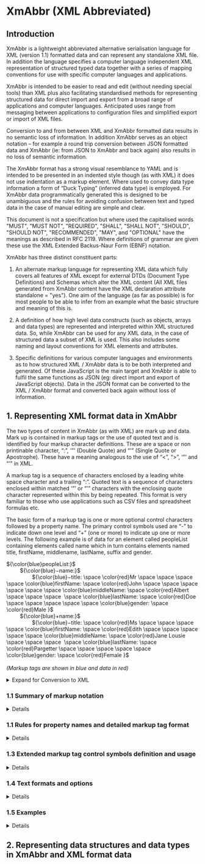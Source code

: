 # **XmAbbr (XML Abbreviated)**

## Introduction

XmAbbr is a lightweight abbreviated alternative serialisation language for XML (version 1.1) formatted data and can represent any standalone XML file. In addition the language specifies a computer language independent XML representation of structured typed data together with a series of mapping conventions for use with specific computer languages and applications.

XmAbbr is intended to be easier to read and edit (without needing special tools) than XML plus also facilitating standardised methods for representing structured data for direct import and export from a broad range of applications and computer languages. Anticipated uses range from messaging between applications to configuration files and simplified export or import of XML files.

Conversion to and from between XML and XmAbbr formatted data results in no semantic loss of information. In addition XmAbbr serves as an object notation – for example a round trip conversion between JSON formatted data and XmAbbr (ie: from JSON to XmAbbr and back again) also results in no loss of semantic information.

The XmAbbr format has a strong visual resemblance to YAML and is intended to be presented in an indented style though (as with XML) it does not use indentation as a markup element. Where used to convey data type information a form of “Duck Typing” (inferred data type) is employed. For XmAbbr data programmatically generated this is designed to be unambiguous and the rules for avoiding confusion between text and typed data in the case of manual editing are simple and clear.

This document is not a specification but where used the capitalised words "MUST", "MUST NOT", "REQUIRED", "SHALL", "SHALL NOT", "SHOULD", "SHOULD NOT", "RECOMMENDED",  "MAY", and       "OPTIONAL" have the meanings as described in RFC 2119. Where definitions of grammar are given these use the XML Extended Backus-Naur Form (EBNF) notation.

XmAbbr has three distinct constituent parts:

1. An alternate markup language for representing XML data which fully covers all features of XML except for external DTDs (Document Type Definitions) and Schemas which alter the XML content (All XML files generated from XmAbbr content have the XML declaration attribute standalone = "yes"). One aim of the language (as far as possible) is for most people to be able to infer from an example what the basic structure and meaning of this is.

2. A definition of how high level data constructs (such as objects, arrays and data types) are represented and interpreted within XML structured data. So, while XmAbbr can be used for any XML data, in the case of structured data a subset of XML is used. This also includes some naming and layout conventions for XML elements and attributes.

3. Specific definitions for various computer languages and environments as to how structured XML / XmAbbr data is to be both interpreted and generated. Of these JavaScript is the main target and XmAbbr is able to fulfil the same functions as JSON (eg: direct import and export of JavaScript objects). Data in the JSON format can be converted to the XML / XmAbbr format and converted back again without loss of information.

## 1. Representing XML format data in XmAbbr

The two types of content in XmAbbr (as with XML) are mark up and data. Mark up is contained in markup tags or the use of quoted text and is identified by four markup character definitions. These are a space or non printinable character, “:”, ‘”’ (Double Quote) and “’” (Single Quote or Apostrophe). These have a meaning analogous to the use of “<”, “>”, ‘”’ and “’” in XML. 

A markup tag is a sequence of characters enclosed by a leading white space character and a trailing “:”.  Quoted text is a sequence of characters enclosed within matched ‘”’ or “’” characters with the enclosing quote character represented within this by being repeated. This format is very familiar to those who use applications such as CSV files and spreadsheet formulas etc.

The basic form of a markup tag is one or more optional control characters followed by a property name. The primary control symbols used are “-” to indicate down one level and “+” (one or more) to indicate up one or more levels. The following example is of data for an element called peopleList containing elements called name which in turn contains elements named title, firstName, middlename, lastName, suffix and gender.

${\color{blue}peopleList:}$  <br>
         ${\color{blue}−name:}$  <br>
                 ${\color{blue}−title: \space \color{red}Mr \space \space \space \space \color{blue}firstName: \space \color{red}John \space \space \space \space \space \space \color{blue}middleName: \space \color{red}Albert \space \space \space  \space \color{blue}lastName: \space \color{red}Doe \space \space \space \space \space \color{blue}gender: \space \color{red}Male }$  <br>
         ${\color{blue}+name:}$  <br>
                 ${\color{blue}−title: \space \color{red}Ms \space \space \space \space \color{blue}firstName: \space \color{red}Edith \space \space \space \space \space \color{blue}middleName: \space \color{red}Jane Lousie \space \space \space  \space \color{blue}lastName: \space \color{red}Pargetter \space \space \space \space \space \color{blue}gender: \space \color{red}Female }$  <br>
<br>
*(Markup tags are shown in blue and data in red)* <br>
<details>
<summary> Expand for Conversion to XML </summary>

${\color{blue}ᐸpeopleList }$  <br>
         ${\color{blue}ᐳᐸname }$  <br>
                 ${\color{blue}ᐳᐸtitleᐳ \color{red}Mr \color{blue}ᐸ/titleᐳᐸfirstNameᐳ \color{red}John \color{blue}ᐸ/firstNameᐳᐸmiddleNameᐳ \color{red}Albert \color{blue}ᐸ/middleName }$  <br>
                 ${\color{blue}ᐳᐸlastNameᐳ \color{red}Doe \color{blue}ᐸ/lastNameᐳᐸgenderᐳ \color{red}Male \color{blue}ᐸ/gender }$  <br>
         ${\color{blue}ᐳᐸname }$  <br>
                 ${\color{blue}ᐳᐸtitleᐳ \color{red}Ms \color{blue}ᐸ/titleᐳᐸfirstNameᐳ \color{red}Edith \color{blue} ᐸ/firstNameᐳᐸmiddleNameᐳ \color{red}Jane Lousie  \color{blue}ᐸ/middleName }$  <br>
                 ${\color{blue}ᐳᐸlastNameᐳ \color{red}Pargetter \color{blue}ᐸ/lastNameᐳᐸgenderᐳ \color{red}Female \color{blue}ᐸ/genderᐳ }$  <br>
</details>



### 1.1 Summary of markup notation 
<details>
<summary>   Details </summary>

Before processing any XmAbbr input data is normalised to Unicode NFC (Normalisation Form Canonical Composition). This is however applied before any numeric character references are decoded. Any space or other non-printable character is treated as a word or token delimiter unless within quoted text

#### 1.1.1 Property Name rules

Property names are either standard names or a form of quoted text. A standard name follows the form common in most computer languages of variable names starting with a visible character which is not a symbol nor an ASCII decimal digit (0–9); with digits allowed for following characters. In addition the underline (“_”) character is allowed as both a starting and following character while  hyphen minus (“-”) can be a following character. Within XML the additional characters of “:” and “.” are allowed in property names but are used for specific purposes (such as namespaces) and are not allowed in XmAbbr standard names.
 
<details>
<summary> XML Extended Backus-Naur Form (EBNF) definition </summary>

The rules of the grammar used in XmAbbr for representing XML data are as follows:
<details>
<summary> Expand for a definition of XML EBNF notation </summary>
Each rule in the grammar defines a symbol in the format:  symbol ::= expression<br>

With an expression consisting of various combinations of basic terms, operators and previously defined symbols. Basic terms define a string of one or more characters and consist of:<br>

 * Literal quoted strings – enclosed in by either a single or double quote character (eg: “XXX” or ‘XXX’).
* Unicode character numeric references (ISO 10646) - of the form #xH where H is a hexadecimal integer or #N where N is a base 10 integer (eg: #xF6, #x1F2B2, #67, #65421).
* A character class – enclosed between “[“ and “]” characters and defining one or many possible     values for a single character. This may include either one or more literal characters or one or more Unicode character numeric references and may specify ranges by using a “-” character between two characters or character references. In addition a character class my specify any character except for those given by starting the class with “[^”. Examples of character classes are:

  - #x6D or #155 or [m]  or “m” - all match the single character “m”
  - [#x61-#x7A] or [#141-#172] or [a-z] – all match the lowercase letters “a” to “z”
  - [A-Za-z] or [#141-#172#x41-#x5A] or [a-z] | [A-Z] – all match all letters in the ASCII range
  - [^a-z] or [^#x61-#x7A] – matches any character that is not in the range “a” to “z”

Operators which may be used in combination with basic terms or expressions in order of precedence are:<br>


* Brackets – enclosing expressions in opening and closing brackets “(“ and “)” alters the order of expression evaluation or can be used to make this clear. 
* Occurrence operators – these are postfix operators which follow an expression or term and define how many times this may occur. They are “?” for a single occurrence which is optional, “*” for zero or many occurrences and “+” for one or more. If no occurrence operator is used then the expression or term must occur once.
* But Not operator – this is the infix operator “-” and defines a result which matches the left hand side expression but does not match the right hand side expression. 
* Concatenation – this is an infix operator implied by space(s) between expressions meaning expressions applied in sequence.
* Or operator – this is the infix operator “|” meaning a result which matches either expression.

Examples of expressions are:<br>

* ( [ก-๛]  |  [0-9] )+ – matches one or more characters which are Thai characters or ASCII digits.
* ( “w” | “t” ) “alk” ( “ing” | “ed” | “s” ) ?  - matches any of the words walk, walking, walked, walks, talk, talking, talked or talks (The trailing “?” operator make the alternative endings optional).
* [#x21-#xFE] – [0-9] – matches any printable ASCII character except digits.




Refer to [Extensible Markup Language (XML) 1.1 – Notation ](https://www.w3.org/TR/xml11/#sec-notation)

</details>


 **SingleQuotedText** ::=  [‘] ( [^'] | ( [‘] [‘] ) ) * [‘]<br>
 **DoubleQuotedText** ::=  [“] ( [^”] | ( [“] [“] ) ) * [“]<br>
 **QuotedText** ::=  SingleQuotedText | DoubleQuotedText<br>
 **NonPrintingChar** ::=  [#x00-#x20] | #x7F-#xA0 | [#x2000-#x200A] |#x2028 | #x2029 | #x202F | #x205F | #x3000 <br>
 **WhiteSpace** ::= NonPrintingChar +<br>
 **PrintingChar** ::= [#x21-#x7E] | [#xA1-#x1FFF] | [#x200B-#x2027] | [#x202A-#x202E] | [#x2030-#x205E] | [#x2060-#x2FFF] | [#x3001-#x10FFFF]<br>
 **TokenChar** ::= PrintingChar - [:‘“] <br>
 **TokenText** ::= TokenChar +<br>
 **DecDigit** ::= [0-9]<br>
 **HexDigit** ::= [0-9a-fA-F]<br>
 **HexCharRef** ::= “#” ? [xX] HexDigit HexDigit ?  HexDigit ? HexDigit ? HexDigit ? HexDigit ?<br>
 **DecCharRef** ::= “#” ? DecDigit DecDigit ? DecDigit ? DecDigit ? DecDigit ? DecDigit ? DecDigit ?<br>
 **NumCharRef** ::=   HexCharRef | DecCharRef<br>
 **InterQuoteToken** ::=  TokenText - NumCharRef<br>
 **QuotedTokenOrRefs** ::= QuotedText ( ( NumCharRef | InterQuoteToken ) QuotedText ) + <br>
 **Text** ::= WhiteSpace? ( ( TokenText |  QuotedTokenOrRefs | QuotedText ) WhiteSpace ) +<br>




 **NameStartChar** ::=  | [A-Z] | "_" | [a-z] | [#xC0-#xD6] | [#xD8-#xF6] | [#xF8-#x2FF] | [#x370-#x37D] | [#x37F-#x1FFF] | [#x200C-#x200D] | [#x2070-#x218F] | [#x2C00-#x2FEF] | [#x3001-#xD7FF] | [#xF900-#xFDCF] | [#xFDF0-#xFFFD] | [#x10000-#xEFFFF]<br>
 **NameChar** ::= NameStartChar | "-" | [0-9] | #xB7 | [#x0300-#x036F] | [#x203F-#x2040]<br>
 **Name** ::= NameStartChar ( NameChar ) *<br>
Names ::= Name ( #x20 Name )*
Nmtoken ::= ( NameChar )+
Nmtokens ::= Nmtoken ( #x20 Nmtoken )*
</details>

</details>

### 1.1 Rules for property names and detailed markup tag format 
<details>
<summary>   Details </summary>

Insert text here

</details>

### 1.3 Extended markup tag control symbols definition and usage
 
<details>
<summary>   Details </summary>

Insert text here

</details>

### 1.4 Text formats and options 
<details>
<summary>   Details </summary>

Insert text here

</details>

### 1.5 Examples 

<details>
<summary>   Details </summary>

**ᐸ?xml** version="1.0" encoding="UTF-8"**?ᐳ** <br>
**ᐸDocument** xmlns="urn:iso:std:iso:20022:tech:xsd:pain.008.001.02" xmlns:xsi="www,w3,org/2001/XMLSchema-instance" **ᐳ** <br>
        **ᐸCstmrDrctDbtInitnᐳ** <br>
                **ᐸGrpHdrᐳ** <br>
                        **ᐸMsgIdᐳ**Message 9 200131106**ᐸ/MsgIdᐳ** <br>
                        **ᐸCreDtTmᐳ**2013-10-08T12:57:52**ᐸ/CreDtTmᐳ** <br>
                        **ᐸNbOfTxsᐳ**2**ᐸ/NbOfTxsᐳ** <br>
                        **ᐸCtrlSumᐳ**0.30**ᐸ/CtrlSumᐳ** <br>
                        **ᐸInitgPtyᐳ** <br>
                                **ᐸNmᐳ**PILOTFORETAG B**ᐸ/Nmᐳ** <br>
                                **ᐸIdᐳ** <br>
                                        **ᐸOrgIdᐳ** <br>
                                                **ᐸOthrᐳ** <br>
                                                        **ᐸIdᐳ**3321251633**ᐸ/Idᐳ** <br>
                                                        **ᐸSchmeNmᐳ** <br>
                                                                **ᐸCdᐳ**BANK**ᐸ/Cdᐳ** <br>
                                                        **ᐸ/SchmeNmᐳ** <br>
                                                **ᐸ/Othrᐳ** <br>
                                        **ᐸ/OrgIdᐳ** <br>
                                **ᐸ/Idᐳ** <br>
                        **ᐸ/InitgPtyᐳ** <br>
                **ᐸ/GrpHdrᐳ** <br>
                **ᐸPmtInfᐳ** <br>
                        **ᐸPmtInfIdᐳ**SEND PAYMENT VER 009**ᐸ/PmtInfIdᐳ** <br>
                        **ᐸPmtMtdᐳ**DD**ᐸ/PmtMtdᐳ** <br>
                        **ᐸBtchBookgᐳ**true**ᐸ/BtchBookgᐳ** <br>
                        **ᐸNbOfTxsᐳ**2**ᐸ/NbOfTxsᐳ** <br>
                        **ᐸCtrlSumᐳ**0.30**ᐸ/CtrlSumᐳ** <br>
                        **ᐸPmtTpInfᐳ** <br>
                                **ᐸSvcLvlᐳ** <br>
                                        **ᐸCdᐳ**SEPA**ᐸ/Cdᐳ** <br>
                                **ᐸ/SvcLvlᐳ** <br>
                                **ᐸLclInstrmᐳ** <br>
                                        **ᐸCdᐳ**B2B**ᐸ/Cdᐳ** <br>
                                **ᐸ/LclInstrmᐳ** <br>
                                **ᐸSeqTpᐳ**RCUR**ᐸ/SeqTpᐳ** <br>
                        **ᐸ/PmtTpInfᐳ** <br>
                        **ᐸReqdColltnDtᐳ**2013-11-08**ᐸ/ReqdColltnDtᐳ** <br>
                        **ᐸCdtrᐳ** <br>
                                **ᐸNmᐳ**PILOTFORETAG B**ᐸ/Nmᐳ** <br>
                                **ᐸPstlAdrᐳ** <br>
                                        **ᐸCtryᐳ**DE**ᐸ/Ctryᐳ** <br>
                                **ᐸ/PstlAdrᐳ** <br>
                        **ᐸ/Cdtrᐳ** <br>
                        **ᐸCdtrAcctᐳ** <br>
                                **ᐸIdᐳ** <br>
                                        **ᐸIBANᐳ**NL58HAND0718128982**ᐸ/IBANᐳ** <br>
                                **ᐸ/Idᐳ** <br>
                        **ᐸ/CdtrAcctᐳ** <br>
                        **ᐸCdtrAgtᐳ** <br>
                                **ᐸFinInstnIdᐳ** <br>
                                        **ᐸBICᐳ**HANDNL2A**ᐸ/BICᐳ** <br>
                                **ᐸ/FinInstnIdᐳ** <br>
                        **ᐸ/CdtrAgtᐳ** <br>
                        **ᐸCdtrSchmeIdᐳ** <br>
                                **ᐸIdᐳ** <br>
                                        **ᐸPrvtIdᐳ** <br>
                                                **ᐸOthrᐳ** <br>
                                                        **ᐸIdᐳ**SE92ZZZ3321251633**ᐸ/Idᐳ** <br>
                                                        **ᐸSchmeNmᐳ** <br>
                                                                **ᐸPrtryᐳ**SEPA**ᐸ/Prtryᐳ** <br>
                                                        **ᐸ/SchmeNmᐳ** <br>
                                                **ᐸ/Othrᐳ** <br>
                                        **ᐸ/PrvtIdᐳ** <br>
                                **ᐸ/Idᐳ** <br>
                        **ᐸ/CdtrSchmeIdᐳ** <br>
                        **ᐸDrctDbtTxInfᐳ** <br>
                                **ᐸPmtIdᐳ** <br>
                                        **ᐸEndToEndIdᐳ**BMO1 SEND PROD VER 10 1106**ᐸ/EndToEndIdᐳ** <br>
                                **ᐸ/PmtIdᐳ** <br>
                                **ᐸInstdAmt** Ccy="EUR"**ᐳ**0.20**ᐸ/InstdAmtᐳ** <br>
                                **ᐸChrgBrᐳ**SLEV**ᐸ/ChrgBrᐳ** <br>
                                **ᐸDrctDbtTxᐳ** <br>
                                        **ᐸMndtRltdInfᐳ** <br>
                                                **ᐸMndtIdᐳ**PRODVER8**ᐸ/MndtIdᐳ** <br>
                                                **ᐸDtOfSgntrᐳ**2011-10-01**ᐸ/DtOfSgntrᐳ** <br>
                                        **ᐸ/MndtRltdInfᐳ** <br>
                                **ᐸ/DrctDbtTxᐳ** <br>
                                **ᐸDbtrAgtᐳ** <br>
                                        **ᐸFinInstnIdᐳ** <br>
                                                **ᐸBICᐳ**HANDDEFF**ᐸ/BICᐳ** <br>
                                        **ᐸ/FinInstnIdᐳ** <br>
                                **ᐸ/DbtrAgtᐳ** <br>
                                **ᐸDbtrᐳ** <br>
                                        **ᐸNmᐳ**Pilot B**ᐸ/Nmᐳ** <br>
                                        **ᐸPstlAdrᐳ** <br>
                                                **ᐸCtryᐳ**NL**ᐸ/Ctryᐳ** <br>
                                        **ᐸ/PstlAdrᐳ** <br>
                                        **ᐸIdᐳ** <br>
                                                **ᐸOrgIdᐳ** <br>
                                                        **ᐸOthrᐳ** <br>
                                                                **ᐸIdᐳ**3321251633**ᐸ/Idᐳ** <br>
                                                                **ᐸSchmeNmᐳ** <br>
                                                                        **ᐸCdᐳ**CUST**ᐸ/Cdᐳ** <br>
                                                                **ᐸ/SchmeNmᐳ** <br>
                                                        **ᐸ/Othrᐳ** <br>
                                                **ᐸ/OrgIdᐳ** <br>
                                        **ᐸ/Idᐳ** <br>
                                **ᐸ/Dbtrᐳ** <br>
                                **ᐸDbtrAcctᐳ** <br>
                                        **ᐸIdᐳ** <br>
                                                **ᐸIBANᐳ**DE50514206000011350044**ᐸ/IBANᐳ** <br>
                                        **ᐸ/Idᐳ** <br>
                                **ᐸ/DbtrAcctᐳ** <br>
                                **ᐸRmtInfᐳ** <br>
                                        **ᐸUstrdᐳ**Invoice 1**ᐸ/Ustrdᐳ** <br>
                                **ᐸ/RmtInfᐳ** <br>
                        **ᐸ/DrctDbtTxInfᐳ** <br>
                        **ᐸDrctDbtTxInfᐳ** <br>
                                **ᐸPmtIdᐳ** <br>
                                        **ᐸEndToEndIdᐳ**BMO2 SEND PROD VER 11 1106**ᐸ/EndToEndIdᐳ** <br>
                                **ᐸ/PmtIdᐳ** <br>
                                **ᐸInstdAmt** Ccy="EUR"**ᐳ**0.10**ᐸ/InstdAmtᐳ** <br>
                                **ᐸChrgBrᐳ**SLEV**ᐸ/ChrgBrᐳ** <br>
                                **ᐸDrctDbtTxᐳ** <br>
                                        **ᐸMndtRltdInfᐳ** <br>
                                                **ᐸMndtIdᐳ**PRODVER9**ᐸ/MndtIdᐳ** <br>
                                                **ᐸDtOfSgntrᐳ**2011-10-01**ᐸ/DtOfSgntrᐳ** <br>
                                        **ᐸ/MndtRltdInfᐳ** <br>
                                **ᐸ/DrctDbtTxᐳ** <br>
                                **ᐸDbtrAgtᐳ** <br>
                                        **ᐸFinInstnIdᐳ** <br>
                                                **ᐸBICᐳ**HANDDEFF**ᐸ/BICᐳ** <br>
                                        **ᐸ/FinInstnIdᐳ** <br>
                                **ᐸ/DbtrAgtᐳ** <br>
                                **ᐸDbtrᐳ** <br>
                                        **ᐸNmᐳ**PILOT B**ᐸ/Nmᐳ** <br>
                                        **ᐸPstlAdrᐳ** <br>
                                                **ᐸCtryᐳ**DE**ᐸ/Ctryᐳ** <br>
                                        **ᐸ/PstlAdrᐳ** <br>
                                        **ᐸIdᐳ** <br>
                                                **ᐸOrgIdᐳ** <br>
                                                        **ᐸOthrᐳ** <br>
                                                                **ᐸIdᐳ**5567578793**ᐸ/Idᐳ** <br>
                                                                **ᐸSchmeNmᐳ** <br>
                                                                        **ᐸCdᐳ**CUST**ᐸ/Cdᐳ** <br>
                                                                **ᐸ/SchmeNmᐳ** <br>
                                                        **ᐸ/Othrᐳ** <br>
                                                **ᐸ/OrgIdᐳ** <br>
                                        **ᐸ/Idᐳ** <br>
                                **ᐸ/Dbtrᐳ** <br>
                                **ᐸDbtrAcctᐳ** <br>
                                        **ᐸIdᐳ** <br>
                                                **ᐸIBANᐳ**DE84514206000011350014**ᐸ/IBANᐳ** <br>
                                        **ᐸ/Idᐳ** <br>
                                **ᐸ/DbtrAcctᐳ** <br>
                                **ᐸRmtInfᐳ** <br>
                                        **ᐸUstrdᐳ**Invoice 2**ᐸ/Ustrdᐳ** <br>
                                **ᐸ/RmtInfᐳ** <br>
                        **ᐸ/DrctDbtTxInfᐳ** <br>
                **ᐸ/PmtInfᐳ** <br>
        **ᐸ/CstmrDrctDbtInitnᐳ** <br>
**ᐸ/Documentᐳ** <br>


</details>

## 2. Representing data structures and data types in XmAbbr and XML format data

